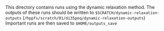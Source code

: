 This directory contains runs using the dynamic relaxation method. 
The outputs of these runs should be written to `$SCRATCH/dynamic-relaxation-outputs` (`/hppfs/scratch/01/di35poq/dynamic-relaxation-outputs`)
Important runs are then saved to `$HOME/outputs_save`
